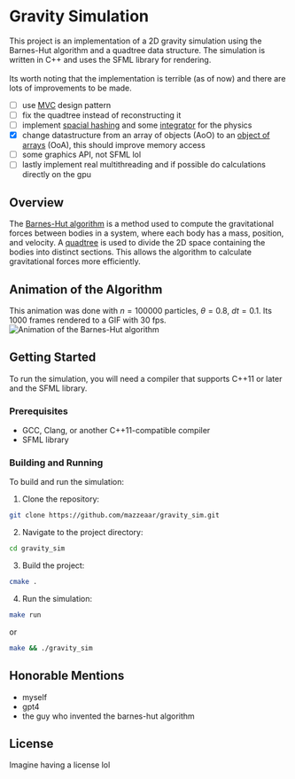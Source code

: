# Gravity Simulation

This project is an implementation of a 2D gravity simulation using the Barnes-Hut algorithm and a quadtree data structure. The simulation is written in C++ and uses the SFML library for rendering. </br></br>
Its worth noting that the implementation is terrible (as of now) and there are lots of improvements to be made.

- [ ] use [MVC](https://en.wikipedia.org/wiki/Model–view–controller) design pattern
- [ ] fix the quadtree instead of reconstructing it
- [ ] implement [spacial hashing](https://en.wikipedia.org/wiki/Geometric_hashing) and some [integrator](https://en.wikipedia.org/wiki/Numerical_integration) for the physics
- [x] change datastructure from an array of objects (AoO) to an [object of arrays](https://stackoverflow.com/questions/37988451/convert-array-of-objects-to-an-object-of-arrays) (OoA), this should improve memory access
- [ ] some graphics API, not SFML lol
- [ ] lastly implement real multithreading and if possible do calculations directly on the gpu

## Overview

The [Barnes-Hut algorithm](https://en.wikipedia.org/wiki/Barnes–Hut_simulation) is a method used to compute the gravitational forces between bodies in a system, where each body has a mass, position, and velocity. A [quadtree](https://en.wikipedia.org/wiki/Quadtree#:~:text=A%20quadtree%20is%20a%20tree,into%20four%20quadrants%20or%20regions.) is used to divide the 2D space containing the bodies into distinct sections. This allows the algorithm to calculate gravitational forces more efficiently.

## Animation of the Algorithm

This animation was done with $n=100000$ particles, $\theta = 0.8$, $dt = 0.1$. Its $1000$ frames rendered to a GIF with $30 \text{ fps}$.
![Animation of the Barnes-Hut algorithm](./images/animation.gif)

## Getting Started

To run the simulation, you will need a compiler that supports C++11 or later and the SFML library.

### Prerequisites

- GCC, Clang, or another C++11-compatible compiler
- SFML library

### Building and Running

To build and run the simulation:

1. Clone the repository:

```bash
git clone https://github.com/mazzeaar/gravity_sim.git
```

2. Navigate to the project directory:

```bash
cd gravity_sim
```

3. Build the project:

```bash
cmake .
```

4. Run the simulation:

```bash
make run
```

or

```bash
make && ./gravity_sim
```

## Honorable Mentions

- myself
- gpt4
- the guy who invented the barnes-hut algorithm

## License

Imagine having a license lol
